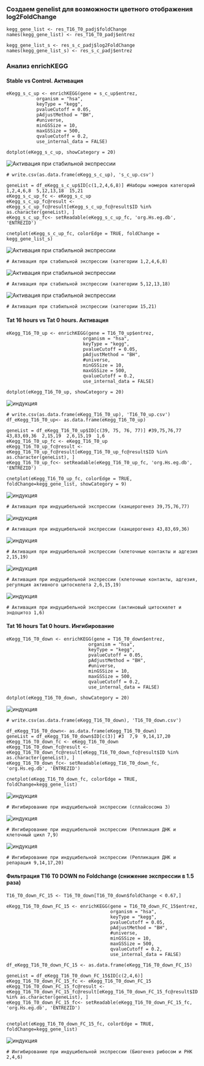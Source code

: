 ### Cоздаем genelist для возможности цветного отображения log2FoldChange

```{r}
kegg_gene_list <- res_T16_T0_padj$foldChange
names(kegg_gene_list) <- res_T16_T0_padj$entrez

kegg_gene_list_s <- res_s_c_padj$log2FoldChange
names(kegg_gene_list_s) <- res_s_c_padj$entrez
```


### Анализ enrichKEGG

#### Stable vs Control. Активация

```{r}
eKegg_s_c_up <- enrichKEGG(gene = s_c_up$entrez,
           organism = "hsa",
           keyType = "kegg",
           pvalueCutoff = 0.05,
           pAdjustMethod = "BH",
           #universe,
           minGSSize = 10,
           maxGSSize = 500,
           qvalueCutoff = 0.2,
           use_internal_data = FALSE)

dotplot(eKegg_s_c_up, showCategory = 20)
```

![Активация при стабильной экспрессии](images/pic7.png)

```{r}
# write.csv(as.data.frame(eKegg_s_c_up), 's_c_up.csv')

geneList = df_eKegg_s_c_up$ID[c(1,2,4,6,8)] #Наборы номеров категорий 1,2,4,6,8  5,12,13,18  15,21
eKegg_s_c_up_fc <- eKegg_s_c_up 
eKegg_s_c_up_fc@result <- eKegg_s_c_up_fc@result[eKegg_s_c_up_fc@result$ID %in% as.character(geneList), ]
eKegg_s_c_up_fc<- setReadable(eKegg_s_c_up_fc, 'org.Hs.eg.db', 'ENTREZID')

cnetplot(eKegg_s_c_up_fc, colorEdge = TRUE, foldChange = kegg_gene_list_s)
```

![Активация при стабильной экспрессии](images/pic8.png)

```{r}
# Активация при стабильной экспрессии (категории 1,2,4,6,8)
```

![Активация при стабильной экспрессии](images/pic9.png)

```{r}
# Активация при стабильной экспрессии (категории 5,12,13,18)
```

![Активация при стабильной экспрессии](images/pic10.png)

```{r}
# Активация при стабильной экспрессии (категории 15,21)
```


#### Tat 16 hours vs Tat 0 hours. Активация

```{r}
eKegg_T16_T0_up <- enrichKEGG(gene = T16_T0_up$entrez,
                            organism = "hsa",
                            keyType = "kegg",
                            pvalueCutoff = 0.05,
                            pAdjustMethod = "BH",
                            #universe,
                            minGSSize = 10,
                            maxGSSize = 500,
                            qvalueCutoff = 0.2,
                            use_internal_data = FALSE)

dotplot(eKegg_T16_T0_up, showCategory = 20)

```

![индукция](images/pic11.png)

```{r}
# write.csv(as.data.frame(eKegg_T16_T0_up), 'T16_T0_up.csv')
df_eKegg_T16_T0_up<- as.data.frame(eKegg_T16_T0_up)

geneList = df_eKegg_T16_T0_up$ID[c(39, 75, 76, 77)] #39,75,76,77  43,83,69,36  2,15,19  2,6,15,19  1,6
eKegg_T16_T0_up_fc <- eKegg_T16_T0_up
eKegg_T16_T0_up_fc@result <- eKegg_T16_T0_up_fc@result[eKegg_T16_T0_up_fc@result$ID %in% as.character(geneList), ]
eKegg_T16_T0_up_fc<- setReadable(eKegg_T16_T0_up_fc, 'org.Hs.eg.db', 'ENTREZID')

cnetplot(eKegg_T16_T0_up_fc, colorEdge = TRUE, foldChange=kegg_gene_list, showCategory = 9)

```

![индукция](images/pic12.png)

```{r}
# Активация при индуцибельной экспрессии (канцерогенез 39,75,76,77)
```

![индукция](images/pic13.png)

```{r}
# Активация при индуцибельной экспрессии (канцерогенез 43,83,69,36)
```

![индукция](images/pic14.png)

```{r}
# Активация при индуцибельной экспрессии (клеточные контакты и адгезия 2,15,19)
```

![индукция](images/pic15.png)

```{r}
# Активация при индуцибельной экспрессии (клеточные контакты, адгезия, регуляция активного цитоскелета 2,6,15,19)
```

![индукция](images/pic16.png)

```{r}
# Активация при индуцибельной экспрессии (актиновый цитоскелет и эндоцитоз 1,6)
```

#### Tat 16 hours Tat 0 hours. Ингибирование

```{r}
eKegg_T16_T0_down <- enrichKEGG(gene = T16_T0_down$entrez,
                              organism = "hsa",
                              keyType = "kegg",
                              pvalueCutoff = 0.05,
                              pAdjustMethod = "BH",
                              #universe,
                              minGSSize = 10,
                              maxGSSize = 500,
                              qvalueCutoff = 0.2,
                              use_internal_data = FALSE)

dotplot(eKegg_T16_T0_down, showCategory = 20)
```

![индукция](images/pic17.png)

```{r}
# write.csv(as.data.frame(eKegg_T16_T0_down), 'T16_T0_down.csv')

df_eKegg_T16_T0_down<- as.data.frame(eKegg_T16_T0_down)
geneList = df_eKegg_T16_T0_down$ID[c(3)] #3  7,9  9,14,17,20  
eKegg_T16_T0_down_fc <- eKegg_T16_T0_down
eKegg_T16_T0_down_fc@result <- eKegg_T16_T0_down_fc@result[eKegg_T16_T0_down_fc@result$ID %in% as.character(geneList), ]
eKegg_T16_T0_down_fc<- setReadable(eKegg_T16_T0_down_fc, 'org.Hs.eg.db', 'ENTREZID')

cnetplot(eKegg_T16_T0_down_fc, colorEdge = TRUE, foldChange=kegg_gene_list)
```

![индукция](images/pic19.png)

```{r}
# Ингибирование при индуцибельной экспрессии (сплайсосома 3)
```

![индукция](images/pic20.png)

```{r}
# Ингибирование при индуцибельной экспрессии (Репликация ДНК и клеточный цикл 7,9)
```

![индукция](images/pic21.png)

```{r}
# Ингибирование при индуцибельной экспрессии (Репликация ДНК и репарация 9,14,17,20)

```

#### Фильтрация T16 T0 DOWN по Foldchange (снижение экспрессии в 1.5 раза)

```{r}
T16_T0_down_FC_15 <- T16_T0_down[T16_T0_down$foldChange < 0.67,]

eKegg_T16_T0_down_FC_15 <- enrichKEGG(gene = T16_T0_down_FC_15$entrez,
                                      organism = "hsa",
                                      keyType = "kegg",
                                      pvalueCutoff = 0.05,
                                      pAdjustMethod = "BH",
                                      #universe,
                                      minGSSize = 10,
                                      maxGSSize = 500,
                                      qvalueCutoff = 0.2,
                                      use_internal_data = FALSE)

df_eKegg_T16_T0_down_FC_15 <- as.data.frame(eKegg_T16_T0_down_FC_15)

geneList = df_eKegg_T16_T0_down_FC_15$ID[c(2,4,6)]
eKegg_T16_T0_down_FC_15_fc <- eKegg_T16_T0_down_FC_15
eKegg_T16_T0_down_FC_15_fc@result <- eKegg_T16_T0_down_FC_15_fc@result[eKegg_T16_T0_down_FC_15_fc@result$ID %in% as.character(geneList), ]
eKegg_T16_T0_down_FC_15_fc<- setReadable(eKegg_T16_T0_down_FC_15_fc, 'org.Hs.eg.db', 'ENTREZID')


cnetplot(eKegg_T16_T0_down_FC_15_fc, colorEdge = TRUE, foldChange=kegg_gene_list)
```

![индукция](images/pic18.png)

```{r}
# Ингибирование при индуцибельной экспрессии (Биогенез рибосом и РНК 2,4,6)
```
